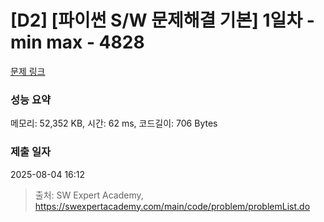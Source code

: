 # [D2] [파이썬 S/W 문제해결 기본] 1일차 - min max - 4828 

[문제 링크](https://swexpertacademy.com/main/code/problem/problemDetail.do?contestProbId=AWTLQZwKon4DFAVT) 

### 성능 요약

메모리: 52,352 KB, 시간: 62 ms, 코드길이: 706 Bytes

### 제출 일자

2025-08-04 16:12



> 출처: SW Expert Academy, https://swexpertacademy.com/main/code/problem/problemList.do